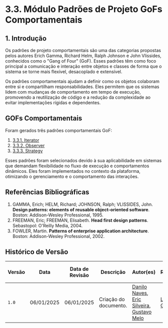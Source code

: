 # **3.3. Módulo Padrões de Projeto GoFs Comportamentais**

## **1. Introdução**

Os padrões de projeto comportamentais são uma das categorias propostas pelos autores Erich Gamma, Richard Helm, Ralph Johnson e John Vlissides, conhecidos como o "Gang of Four" (GoF). Esses padrões têm como foco principal a comunicação e interação entre objetos e classes de forma que o sistema se torne mais flexível, desacoplado e extensível.

Os padrões comportamentais ajudam a definir como os objetos colaboram entre si e compartilham responsabilidades. Eles permitem que os sistemas lidem com mudanças de comportamento em tempo de execução, promovendo a reutilização de código e a redução da complexidade ao evitar implementações rígidas e dependentes.

## **GOFs Comportamentais**

Foram gerados três padrões comportamentais GoF:

1. [3.3.1. Iterator](PadroesDeProjeto/3.3.1.Iterator.md)  
2. [3.3.2. Observer](PadroesDeProjeto/3.3.2.Observer.md)  
3. [3.3.3. Strategy](PadroesDeProjeto/3.3.3.Strategy.md)  

Esses padrões foram selecionados devido à sua aplicabilidade em sistemas que demandam flexibilidade no fluxo de execução e comportamentos dinâmicos. Eles foram implementados no contexto da plataforma, otimizando o gerenciamento e o comportamento das interações.

## **Referências Bibliográficas**

1. GAMMA, Erich; HELM, Richard; JOHNSON, Ralph; VLISSIDES, John. **Design patterns: elements of reusable object-oriented software**. Boston: Addison-Wesley Professional, 1995.  
2. FREEMAN, Eric; FREEMAN, Elisabeth. **Head first design patterns**. Sebastopol: O'Reilly Media, 2004.  
3. FOWLER, Martin. **Patterns of enterprise application architecture**. Boston: Addison-Wesley Professional, 2002.

## **Histórico de Versão**

| Versão | Data       | Data de Revisão | Descrição               | Autor(es)                                                              | Revisor(es)                                                          | Detalhes da revisão                                     |
|--------|------------|-----------------|-------------------------|------------------------------------------------------------------------|----------------------------------------------------------------------|---------------------------------------------------------|
| `1.0`  | 06/01/2025 | 06/01/2025      | Criação do documento.   | [Danilo Naves](https://github.com/DaniloNavesS), [Eric Silveira](https://github.com/ericbky), [Gustavo Melo](https://github.com/gusrberto) | [Luiz Gustavo](https://github.com/LuizGust4vo)                       | [#9](https://github.com/UnBArqDsw2024-2/2024.2_G3_Aprender_Entrega_03/pull/9) | 